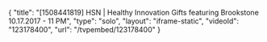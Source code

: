 {
    "title": "[1508441819] HSN | Healthy Innovation Gifts featuring Brookstone 10.17.2017 - 11 PM",
    "type": "solo",
    "layout": "iframe-static",
    "videoId": "123178400",
    "url": "\/tvpembed\/123178400"
}